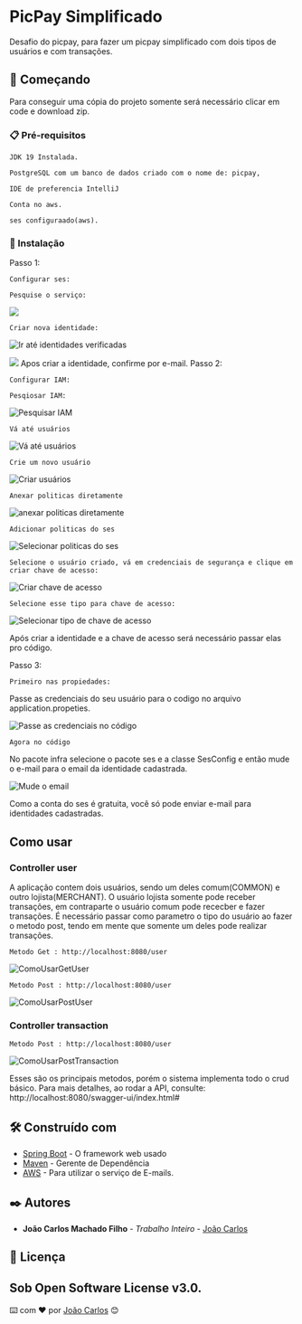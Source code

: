 # PicPay Simplificado

Desafio do picpay, para fazer um picpay simplificado com dois tipos de usuários e com transações.

## 🚀 Começando

Para conseguir uma cópia do projeto somente será necessário clicar em code e download zip.

### 📋 Pré-requisitos

```
JDK 19 Instalada.
```
```
PostgreSQL com um banco de dados criado com o nome de: picpay,
```
```
IDE de preferencia IntelliJ
```
```
Conta no aws.
```
```
ses configuraado(aws).
```

### 🔧 Instalação

Passo 1:
```
Configurar ses:

```
```
Pesquise o serviço:
```
<img src="https://github.com/joao31245/picpay/assets/134329276/a7ac972d-74e1-4c2a-9e69-f8b330fc65ff" />


```
Criar nova identidade:
```
![Ir até identidades verificadas](https://github.com/joao31245/picpay/assets/134329276/59128d73-0033-4571-9615-f2fbbf494269)

<img src="https://github.com/joao31245/picpay/assets/134329276/73c7b4ef-4b59-4680-ba75-2d778c110268" />
Apos criar a identidade, confirme por e-mail.
Passo 2:

```
Configurar IAM:
```

```
Pesqiosar IAM:
```

![Pesquisar IAM](https://github.com/joao31245/picpay/assets/134329276/20dd7ac6-b9ff-470e-b6bc-70ebbadc707b)

```
Vá até usuários
```
![Vá até usuários](https://github.com/joao31245/picpay/assets/134329276/7fa90164-82ea-4ad8-9f4e-db4547b0294f)

```
Crie um novo usuário
```

![Criar usuários](https://github.com/joao31245/picpay/assets/134329276/ce3e3338-c246-431e-9419-88b9789dea1e)


```
Anexar politicas diretamente
```

![anexar politicas diretamente](https://github.com/joao31245/picpay/assets/134329276/8e1fd958-dc95-4f31-be33-b0a2d38b34f8)


```
Adicionar politicas do ses
```

![Selecionar politicas do ses](https://github.com/joao31245/picpay/assets/134329276/d85bcb6c-ce93-4200-9766-bac557a7b173)


```
Selecione o usuário criado, vá em credenciais de segurança e clique em criar chave de acesso:
```

![Criar chave de acesso](https://github.com/joao31245/picpay/assets/134329276/5afac4b3-1021-465b-b407-115c818f9a05)

```
Selecione esse tipo para chave de acesso:
```

![Selecionar tipo de chave de acesso](https://github.com/joao31245/picpay/assets/134329276/a39a5e93-cb68-4b64-951f-374e5684c904)


Após criar a identidade e a chave de acesso será necessário passar elas pro código.

Passo 3:

```
Primeiro nas propiedades:
```
Passe as credenciais do seu usuário para o codigo no arquivo application.propeties.

![Passe as credenciais no código](https://github.com/joao31245/picpay/assets/134329276/d2de6b48-f08e-44ee-8689-b04d44d3ace9)

```
Agora no código
```

No pacote infra selecione o pacote ses e a classe SesConfig e então mude o e-mail para o email da identidade cadastrada.

![Mude o email](https://github.com/joao31245/picpay/assets/134329276/e131d0e2-0d08-4343-89fc-0d216c5e15b2)


Como a conta do ses é gratuita, você só pode enviar e-mail para identidades cadastradas.
## Como usar

### Controller user
A aplicação contem dois usuários, sendo um deles comum(COMMON) e outro lojista(MERCHANT). O usuário lojista somente pode receber transações,
em contraparte o usuário comum pode rececber e fazer transações.
É necessário passar como parametro o tipo do usuário ao fazer o metodo post, tendo em mente que somente um deles pode realizar transações.

```
Metodo Get : http://localhost:8080/user
```
![ComoUsarGetUser](https://github.com/joao31245/email-service/assets/134329276/48bef09c-033d-4050-8949-16966abb43f6)

```
Metodo Post : http://localhost:8080/user
```
![ComoUsarPostUser](https://github.com/joao31245/email-service/assets/134329276/dcccc549-167d-45c5-bebd-6ce405998233)

### Controller transaction
```
Metodo Post : http://localhost:8080/user
```
![ComoUsarPostTransaction](https://github.com/joao31245/email-service/assets/134329276/903bdaff-aa4a-4fef-907b-525a846c2857)

Esses são os principais metodos, porém o sistema implementa todo o crud básico. Para mais detalhes, ao rodar a API, consulte: http://localhost:8080/swagger-ui/index.html#

## 🛠️ Construído com

* [Spring Boot](https://spring.io/projects/spring-boot) - O framework web usado
* [Maven](https://maven.apache.org/) - Gerente de Dependência
* [AWS](https://rometools.github.io/rome/) - Para utilizar o serviço de E-mails.


## ✒️ Autores

* **João Carlos Machado Filho** - *Trabalho Inteiro* - [João Carlos](https://github.com/joao31245)


## 📄 Licença
Sob Open Software License v3.0.
---
⌨️ com ❤️ por [João Carlos](https://github.com/joao31245) 😊

